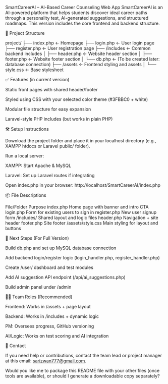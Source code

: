 SmartCareerAI – AI-Based Career Counseling Web App SmartCareerAI is an AI-powered platform that helps students discover ideal career paths through a personality test, AI-generated suggestions, and structured roadmaps. This version includes the core frontend and backend structure.

📁 Project Structure

project/ ├── index.php ← Homepage ├── login.php ← User login page ├── register.php ← User registration page ├── /includes ← Common backend includes │ ├── header.php ← Website header section │ ├── footer.php ← Website footer section │ └── db.php ← (To be created later: database connection) ├── /assets ← Frontend styling and assets │ └── style.css ← Base stylesheet

✅ Features (in current version)

Static front pages with shared header/footer

Styled using CSS with your selected color theme (#3FBBC0 + white)

Modular file structure for easy expansion

Laravel-style PHP includes (but works in plain PHP)

🛠 Setup Instructions

Download the project folder and place it in your localhost directory (e.g., XAMPP htdocs or Laravel public/ folder).

Run a local server:

XAMPP: Start Apache & MySQL

Laravel: Set up Laravel routes if integrating

Open index.php in your browser: http://localhost/SmartCareerAI/index.php

📦 File Descriptions

File/Folder Purpose index.php Home page with banner and intro CTA login.php Form for existing users to sign in register.php New user signup form /includes/ Shared layout and logic files header.php Navigation + site header footer.php Site footer /assets/style.css Main styling for layout and buttons

📌 Next Steps (For Full Version)

Build db.php and set up MySQL database connection

Add backend login/register logic (login_handler.php, register_handler.php)

Create /user/ dashboard and test modules

Add AI suggestion API endpoint (/api/ai_suggestions.php)

Build admin panel under /admin

🧑‍💻 Team Roles (Recommended)

Frontend: Works in /assets + page layout

Backend: Works in /includes + dynamic logic

PM: Oversees progress, GitHub versioning

AI/Logic: Works on test scoring and AI integration

📧 Contact

If you need help or contributions, contact the team lead or project manager at this email: sarizwan777@gmail.com.

Would you like me to package this README file with your other files (once tools are available), or should I generate a downloadable copy separately?
